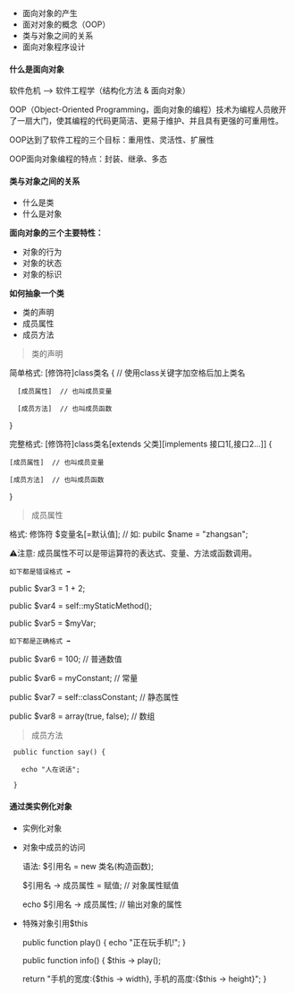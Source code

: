 * 面向对象的产生
* 面对对象的概念（OOP）
* 类与对象之间的关系
* 面向对象程序设计

 
 #### 什么是面向对象

 软件危机 --> 软件工程学（结构化方法 & 面向对象）

 OOP（Object-Oriented Programming，面向对象的编程）技术为编程人员敞开了一扇大门，使其编程的代码更简洁、更易于维护、并且具有更强的可重用性。

 OOP达到了软件工程的三个目标：重用性、灵活性、扩展性

 OOP面向对象编程的特点：封装、继承、多态

 #### 类与对象之间的关系

 * 什么是类
 * 什么是对象

**面向对象的三个主要特性：**

 * 对象的行为
 * 对象的状态
 * 对象的标识
 
 **如何抽象一个类**

 * 类的声明
 * 成员属性
 * 成员方法

 > 类的声明

 简单格式:
 [修饰符]class类名 { // 使用class关键字加空格后加上类名

      [成员属性]  // 也叫成员变量

      [成员方法]  // 也叫成员函数

 }

完整格式:
  [修饰符]class类名[extends 父类][implements 接口1[,接口2...]] {

    [成员属性]  // 也叫成员变量

    [成员方法]  // 也叫成员函数
  }

 > 成员属性

 格式: 修饰符 $变量名[=默认值]; // 如: pubilc $name = "zhangsan";

 ⚠️注意: 成员属性不可以是带运算符的表达式、变量、方法或函数调用。

 `如下都是错误格式 ➡️`

 public $var3 = 1 + 2;

 public $var4 = self::myStaticMethod();

 public $var5 = $myVar;

 `如下都是正确格式 ➡️`

 public $var6 = 100;  // 普通数值

 public $var6 = myConstant;  // 常量

 public $var7 = self::classConstant; // 静态属性

 public $var8 = array(true, false);  // 数组


 > 成员方法

 ```
  public function say() {

    echo "人在说话";

  }
 ```

 #### 通过类实例化对象

 * 实例化对象

 * 对象中成员的访问

    语法: $引用名 = new 类名(构造函数);

    $引用名 -> 成员属性 = 赋值; // 对象属性赋值

    echo $引用名 -> 成员属性;  // 输出对象的属性


 * 特殊对象引用$this

    public function play() {
      echo "正在玩手机!";
    }

    public function info() {
      $this -> play();

      return "手机的宽度:{$this -> width}, 手机的高度:{$this -> height}";
    }


